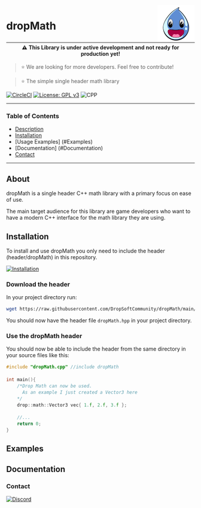 <img src="icon.png" align="right" />

# dropMath

| :warning:  This Library is under active development and not ready for production yet!   |
|-----------------------------------------------------------------------------------------|

> :star: We are looking for more developers. Feel free to contribute!


> :star: The simple single header math library

[![CircleCI](https://circleci.com/gh/DropSoftCommunity/dropMath/tree/main.svg?style=svg)](https://circleci.com/gh/DropSoftCommunity/dropMath/tree/main)
[![License: GPL v3](https://img.shields.io/badge/License-GPLv3-blue.svg)](https://www.gnu.org/licenses/gpl-3.0)
![CPP](https://img.shields.io/badge/C%2B%2B-00599C?style=for-the-badge&logo=c%2B%2B&logoColor=white)

---

### Table of Contents
- [Description](#About)
- [Installation](#Installation)
- [Usage Examples] (#Examples)
- [Documentation] (#Documentation)
- [Contact](#Contact)


---

## About

dropMath is a single header C++ math library with a primary focus on
ease of use.

The main target audience for this library are game developers who want
to have a modern C++ interface for the math library they are using.

## Installation

To install and use dropMath you only need to include the header (header/dropMath)
in this repository.

[![Installation](https://i9.ytimg.com/vi_webp/SEkMLR5pExY/mqdefault.webp?v=61f1f237&sqp=CJzyx48G&rs=AOn4CLAbzCp-ugVV3butSiogv2LwoBgXSA)](https://youtu.be/SEkMLR5pExY)

### Download the header

In your project directory run:
```sh
wget https://raw.githubusercontent.com/DropSoftCommunity/dropMath/main/header/dropMath.hpp
```
You should now have the header file `dropMath.hpp` in your project directory.

### Use the dropMath header

You should now be able to include the header from the same directory in your
source files like this:
```C++
#include "dropMath.cpp" //include dropMath

int main(){
	/*Drop Math can now be used.
	  As an example I just created a Vector3 here
	*/
	drop::math::Vector3 vec{ 1.f, 2.f, 3.f };

	//...
	return 0;
}
```

## Examples

## Documentation

### Contact
[![Discord](https://badgen.net/discord/online-members/89K69wtz8F)](https://discord.gg/89K69wtz8F)
